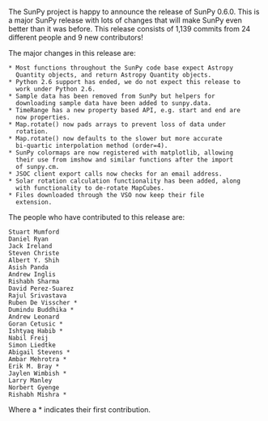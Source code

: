 The SunPy project is happy to announce the release of SunPy 0.6.0.
This is a major SunPy release with lots of changes that will make SunPy even
better than it was before.
This release consists of 1,139 commits from 24 different people and
9 new contributors!

The major changes in this release are:

    * Most functions throughout the SunPy code base expect Astropy
      Quantity objects, and return Astropy Quantity objects.
    * Python 2.6 support has ended, we do not expect this release to
      work under Python 2.6.
    * Sample data has been removed from SunPy but helpers for
      downloading sample data have been added to sunpy.data.
    * TimeRange has a new property based API, e.g. start and end are
      now properties.
    * Map.rotate() now pads arrays to prevent loss of data under
      rotation.
    * Map.rotate() now defaults to the slower but more accurate
      bi-quartic interpolation method (order=4).
    * SunPy colormaps are now registered with matplotlib, allowing
      their use from imshow and similar functions after the import
      of sunpy.cm.
    * JSOC client export calls now checks for an email address.
    * Solar rotation calculation functionality has been added, along
      with functionality to de-rotate MapCubes.
    * Files downloaded through the VSO now keep their file
      extension.

The people who have contributed to this release are:

    Stuart Mumford
    Daniel Ryan
    Jack Ireland
    Steven Christe
    Albert Y. Shih
    Asish Panda
    Andrew Inglis
    Rishabh Sharma
    David Perez-Suarez
    Rajul Srivastava
    Ruben De Visscher *
    Dumindu Buddhika *
    Andrew Leonard
    Goran Cetusic *
    Ishtyaq Habib *
    Nabil Freij
    Simon Liedtke
    Abigail Stevens *
    Ambar Mehrotra *
    Erik M. Bray *
    Jaylen Wimbish *
    Larry Manley
    Norbert Gyenge
    Rishabh Mishra *

Where a * indicates their first contribution.
